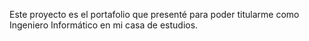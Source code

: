 Este proyecto es el portafolio que presenté para poder titularme como Ingeniero Informático en mi casa de estudios.
